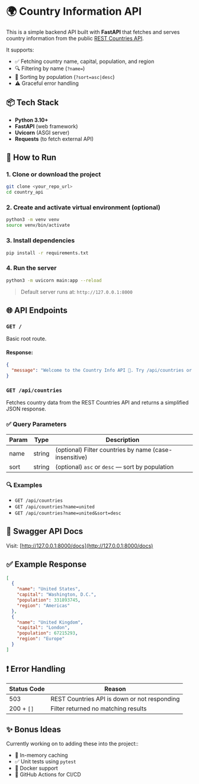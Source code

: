 # 🌍 Country Information API

This is a simple backend API built with **FastAPI** that fetches and serves country information from the public [REST Countries API](https://restcountries.com/).

It supports:
- ✅ Fetching country name, capital, population, and region
- 🔍 Filtering by name (`?name=`)
- 🔢 Sorting by population (`?sort=asc|desc`)
- ⚠️ Graceful error handling

## 📦 Tech Stack

- **Python 3.10+**
- **FastAPI** (web framework)
- **Uvicorn** (ASGI server)
- **Requests** (to fetch external API)

## 🚀 How to Run

### 1. Clone or download the project

```bash
git clone <your_repo_url>
cd country_api
```

### 2. Create and activate virtual environment (optional)

```bash
python3 -m venv venv
source venv/bin/activate
```

### 3. Install dependencies

```bash
pip install -r requirements.txt
```

### 4. Run the server

```bash
python3 -m uvicorn main:app --reload
```

> Default server runs at: `http://127.0.0.1:8000`

## 🌐 API Endpoints

### `GET /`

Basic root route.

#### Response:
```json
{
  "message": "Welcome to the Country Info API 🚀. Try /api/countries or /docs for Swagger UI."
}
```

### `GET /api/countries`

Fetches country data from the REST Countries API and returns a simplified JSON response.

### ✅ Query Parameters

| Param  | Type   | Description                                       |
|--------|--------|---------------------------------------------------|
| name   | string | (optional) Filter countries by name (case-insensitive) |
| sort   | string | (optional) `asc` or `desc` — sort by population   |

### 🔍 Examples

- `GET /api/countries`
- `GET /api/countries?name=united`
- `GET /api/countries?name=united&sort=desc`

## 🧪 Swagger API Docs

Visit: [http://127.0.0.1:8000/docs](http://127.0.0.1:8000/docs)

## ✅ Example Response

```json
[
  {
    "name": "United States",
    "capital": "Washington, D.C.",
    "population": 331893745,
    "region": "Americas"
  },
  {
    "name": "United Kingdom",
    "capital": "London",
    "population": 67215293,
    "region": "Europe"
  }
]
```

## ❗ Error Handling

| Status Code | Reason |
|-------------|--------|
| 503 | REST Countries API is down or not responding |
| 200 + `[]` | Filter returned no matching results |

## ✨ Bonus Ideas

Currently working on to adding these into the project::
- 🧠 In-memory caching
- ✅ Unit tests using `pytest`
- 🐳 Docker support
- 📁 GitHub Actions for CI/CD

